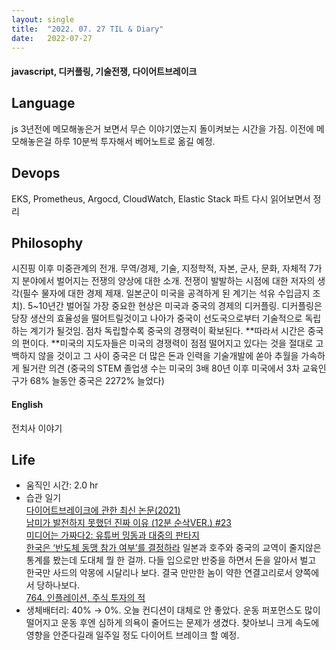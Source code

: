 ```yaml
---
layout:	single
title:	"2022. 07. 27 TIL & Diary"
date:	2022-07-27
---
```


  #### javascript, 디커플링, 기술전쟁, 다이어트브레이크

## Language  

js 3년전에 메모해놓은거 보면서 무슨 이야기였는지 돌이켜보는 시간을 가짐. 이전에 메모해놓은걸 하루 10분씩 투자해서 베어노트로 옮길 예정.

## Devops  

EKS, Prometheus, Argocd, CloudWatch, Elastic Stack 파트 다시 읽어보면서 정리

## Philosophy  

시진핑 이후 미중관계의 전개. 무역/경제, 기술, 지정학적, 자본, 군사, 문화, 자체적 7가지 분야에서 벌어지는 전쟁의 양상에 대한 소개. 전쟁이 발발하는 시점에 대한 저자의 생각(필수 물자에 대한 경제 제재. 일본군이 미국을 공격하게 된 계기는 석유 수입금지 조치). 5~10년간 벌어질 가장 중요한 현상은 미국과 중국의 경제의 디커플링. 디커플링은 당장 생산의 효율성을 떨어트릴것이고 나아가 중국이 선도국으로부터 기술적으로 독립하는 계기가 될것임. 점차 독립할수록 중국의 경쟁력이 확보된다. **따라서 시간은 중국의 편이다. **미국의 지도자들은 미국의 경쟁력이 점점 떨어지고 있다는 것을 절대로 고백하지 않을 것이고 그 사이 중국은 더 많은 돈과 인력을 기술개발에 쏟아 추월을 가속하게 될거란 의견 (중국의 STEM 졸업생 수는 미국의 3배 80년 이후 미국에서 3차 교육인구가 68% 늘동안 중국은 2272% 늘었다)

#### English

전치사 이야기

## Life  

* 움직인 시간: 2.0 hr
* 습관 일기  
[다이어트브레이크에 관한 최신 논문(2021)](https://www.youtube.com/watch?v=QrWFKXwnwFA "다이어트브레이크에 관한 최신 논문(2021)")  
[남미가 발전하지 못했던 진짜 이유 (12분 순삭VER.) #23](https://www.youtube.com/watch?v=Pi9jekBvTz0 "남미가 발전하지 못했던 진짜 이유 (12분 순삭VER.) #23")  
[미디어는 가짜다2: 유튜버 밍동과 대중의 판타지](https://www.youtube.com/watch?v=lIhSbK6C2j4 "미디어는 가짜다2: 유튜버 밍동과 대중의 판타지")  
[한국은 ‘반도체 동맹 참가 여부’를 결정하라](https://www.youtube.com/watch?v=zBfdAvFDbRc "한국은 '반도체 동맹 참가 여부'를 결정하라") 일본과 호주와 중국의 교역이 줄지않은 통계를 봤는데 도대체 뭘 한 걸까. 다들 입으로만 반중을 하면서 돈을 알아서 벌고 한국만 사드의 악몽에 시달리나 보다. 결국 만만한 놈이 약한 연결고리로서 양쪽에서 당하나보다.  
[764. 인플레이션, 주식 투자의 적](https://www.youtube.com/watch?v=z3YkaEpsK2E "764. 인플레이션, 주식 투자의 적")
* 생체배터리: 40% → 0%. 오늘 컨디션이 대체로 안 좋았다. 운동 퍼포먼스도 많이 떨어지고 운동 후엔 심하게 의욕이 줄어드는 문제가 생겼다. 찾아보니 크게 속도에 영향을 안준다길래 일주일 정도 다이어트 브레이크 할 예정.
  